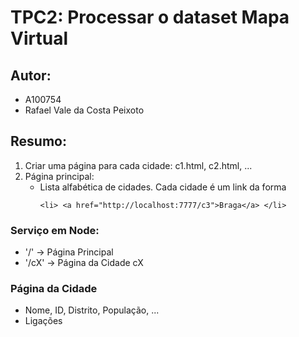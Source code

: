 # TPC2: Processar o dataset Mapa Virtual

## Autor:
- A100754
- Rafael Vale da Costa Peixoto

## Resumo:

1. Criar uma página para cada cidade: c1.html, c2.html, ...
2. Página principal:
    - Lista alfabética de cidades. Cada cidade é um link da forma
        ```code
        <li> <a href="http://localhost:7777/c3">Braga</a> </li>
        ```

### Serviço em Node:
- '/' -> Página Principal
- '/cX' -> Página da Cidade cX

### Página da Cidade
- Nome, ID, Distrito, População, ...
- Ligações